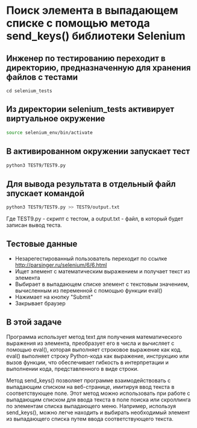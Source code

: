 # Поиск элемента в выпадающем списке с помощью метода send_keys() библиотеки Selenium

## Инженер по тестированию переходит в директорию, предназначенную для хранения файлов с тестами
```
cd selenium_tests
```
## Из директории selenium_tests активирует виртуальное окружение
```sh
source selenium_env/bin/activate
```
## В активированном окружении запускает тест 
```sh
python3 TEST9/TEST9.py
```
## Для вывода результата в отдельный файл зпускает командой 
```sh
python3 TEST9/TEST9.py >> TEST9/output.txt
```
Где TEST9.py -  скрипт с тестом, а output.txt - файл, в который будет записан вывод теста.

## Тестовые данные
- Незарегестированный пользователь переходит по ссылке http://parsinger.ru/selenium/6/6.html
- Ищет элемент с математическим выражением и получает текст из элемента
- Выбирает в выпадающем списке элемент с текстовым значением, вычисленным из переменной с помощью функции eval()
- Нажимает на кнопку "Submit"
- Закрывает браузер

##  В этой задаче

Программа использует метод text для получения математического выражения из элемента, преобразует его в числа и вычисляет с помощью eval(), которая выполняет строковое выражение как код.
eval() выполняет строку Python-кода как выражение, инструкцию или вызов функции, что обеспечивает гибкость в интерпретации и выполнении кода, представленного в виде строки.


Метод send_keys() позволяет программе взаимодействовать с выпадающим списком на веб-странице, имитируя ввод текста в соответствующее поле. 
Этот метод можно использовать при работе с выпадающим списком для ввода текста в поле поиска или скроллинга по элементам списка выпадающего меню. 
Например, используя send_keys(), можно легче находить и выбирать необходимый элемент из выпадающего списка путем ввода соответствующего текста.